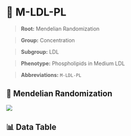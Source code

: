 # 🧪 M-LDL-PL

> **Root:** Mendelian Randomization

> **Group:** Concentration  

> **Subgroup:** LDL

> **Phenotype:** Phospholipids in Medium LDL  

> **Abbreviations:** `M-LDL-PL`

## 🧬 Mendelian Randomization  

<img src="/MR/Figures/Inverse/MhengxianLDLhengxianPL.png"/>


## 📊 Data Table


<CsvTableMRI src="/MR/Data/Inverse/MhengxianLDLhengxianPL.csv"/>
